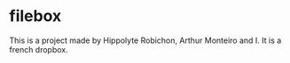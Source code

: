 # filebox

This is a project made by Hippolyte Robichon, Arthur Monteiro and I.
It is a french dropbox.
